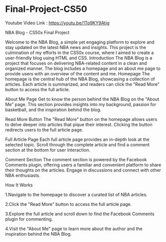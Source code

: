 # Final-Project-CS50
Youtube Video Link : https://youtu.be/1Tp9KY9Atjg

NBA Blog - CS50x Final Project

Welcome to the NBA Blog, a simple yet engaging platform to explore and stay updated on the latest NBA news and insights. This project is the culmination of my efforts in the CS50x course, where I aimed to create a user-friendly blog using HTML and CSS.
Introduction
The NBA Blog is a project that focuses on delivering NBA-related content in a clean and organized manner. The blog includes a homepage and an about me page to provide users with an overview of the content and me.
Homepage
The homepage is the central hub of the NBA Blog, showcasing a collection of articles. Each article is summarized, and readers can click the "Read More" button to access the full article.

About Me Page
Get to know the person behind the NBA Blog on the "About Me" page. This section provides insights into my  background, passion for basketball, and the inspiration behind the blog.

Read More Button
The "Read More" button on the homepage allows users to delve deeper into articles that pique their interest. Clicking the button redirects users to the full article page.

Full Article Page
Each full article page provides an in-depth look at the selected topic. Scroll through the complete article and find a comment section at the bottom for user interaction.

Comment Section
The comment section is powered by the Facebook Comments plugin, offering users a familiar and convenient platform to share their thoughts on the articles. Engage in discussions and connect with other NBA enthusiasts.

How It Works

1.Navigate to the homepage to discover a curated list of NBA articles.

2.Click the "Read More" button to access the full article page.

3.Explore the full article and scroll down to find the Facebook Comments plugin for commenting.

4.Visit the "About Me" page to learn more about the author and the inspiration behind the NBA Blog.

